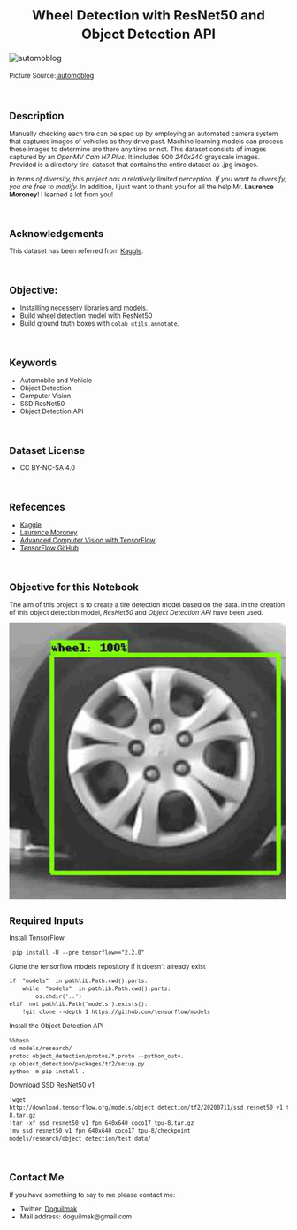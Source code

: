<h1 align=center><font size = 5>Wheel Detection with ResNet50 and Object Detection API</font></h1>

<img  src="https://www.automoblog.net/wp-content/uploads/2020/09/AdobeStock_88569445.jpeg" height=500 width=1000 alt="automoblog">

<small>Picture Source:<a  href="https://www.automoblog.net/"> automoblog</a>

<br>

<h2>Description</h2>

<p>Manually checking each tire can be sped up by employing an automated camera system that captures images of vehicles as they drive past. Machine learning models can process these images to determine are there any tires or not. This dataset consists of images captured by an <i>OpenMV Cam H7 Plus</i>. It includes 900 <i>240x240</i> grayscale images. Provided is a directory tire-dataset that contains the entire dataset as .jpg images.

<i>In terms of diversity, this project has a relatively limited perception. If you want to diversify, you are free to modify.</i> In addition, I just want to thank you for all the help Mr. <b>Laurence Moroney</b>! I learned a lot from you!</p>

<br>

<h2>Acknowledgements</h2>

<p>This dataset has been referred from <a  href="https://www.kaggle.com/datasets/rhammell/full-vs-flat-tire-images">Kaggle</a>.</p>

<br>

<h2>Objective:</h2>

<ul>
	<li>Installling necessery libraries and models.</li>
	<li>Build wheel detection model with ResNet50</li>
	<li>Build ground truth boxes with <code>colab_utils.annotate</code>.</li>
</ul>

<br>

<h2>Keywords</h2>

<ul>
	<li>Automobile and Vehicle</li>
	<li>Object Detection</li>
	<li>Computer Vision</li>
	<li>SSD ResNet50</li>
	<li>Object Detection API</li>
</ul>

<br>

<h2>Dataset License</h2>

<ul>
	<li>CC BY-NC-SA 4.0</li>
</ul>

<br>

<h2>Refecences</h2>

<ul>
	<li><a  href="https://www.kaggle.com/datasets/rhammell/full-vs-flat-tire-images">Kaggle</a></li>
	<li><a  href="https://laurencemoroney.com/">Laurence Moroney</a></li>
	<li><a  href="https://www.coursera.org/learn/advanced-computer-vision-with-tensorflow#instructors">Advanced Computer Vision with TensorFlow</a></li>
	<li><a  href="https://github.com/tensorflow/models">TensorFlow GitHub</a></li>
</ul>

<br>  

<h2>Objective for this Notebook</h2>  

<p>The aim of this project is to create a tire detection model based on the data. In the creation of this object detection model, <i>ResNet50</i> and <i>Object Detection API</i> have been used.</p>

<img src="wheel_test.gif" height=500 width=500/>

<br>

<h2>Required Inputs</h2>

<p>Install TensorFlow</p>
	
	!pip install -U --pre tensorflow=="2.2.0"

<p>Clone the tensorflow models repository if it doesn't already exist</p>

	if  "models"  in pathlib.Path.cwd().parts:
		while  "models"  in pathlib.Path.cwd().parts:
			os.chdir('..')
	elif  not pathlib.Path('models').exists():
		!git clone --depth 1 https://github.com/tensorflow/models

<p>Install the Object Detection API</p>

	%%bash
	cd models/research/
	protoc object_detection/protos/*.proto --python_out=.
	cp object_detection/packages/tf2/setup.py .
	python -m pip install .

<p>Download SSD ResNet50 v1</p>

	!wget http://download.tensorflow.org/models/object_detection/tf2/20200711/ssd_resnet50_v1_fpn_640x640_coco17_tpu-8.tar.gz
	!tar -xf ssd_resnet50_v1_fpn_640x640_coco17_tpu-8.tar.gz
	!mv ssd_resnet50_v1_fpn_640x640_coco17_tpu-8/checkpoint models/research/object_detection/test_data/

<br>

<h2>Contact Me</h2>

<p>If you have something to say to me please contact me:</p>

<ul>
 <li>Twitter: <a href="https://twitter.com/Doguilmak">Doguilmak</a></li>
 <li>Mail address: doguilmak@gmail.com</li>
</ul>
